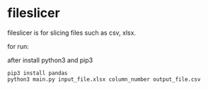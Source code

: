 # fileslicer
fileslicer is for slicing files such as csv, xlsx.

for run:

after install python3 and pip3
```
pip3 install pandas
python3 main.py input_file.xlsx column_number output_file.csv
```
